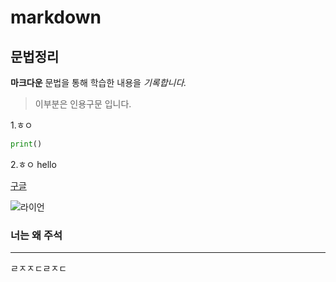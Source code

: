 # markdown
## 문법정리

**마크다운** 문법을 통해 학습한 내용을 *기록합니다.*
> 이부분은 인용구문 입니다.

1.ㅎㅇ
```python
print()
``````
2.ㅎㅇ hello

[구글](http://google.com)

![라이언](aseets\다운로드.png)


### 너는 왜 주석 
---
ㄹㅈㅈㄷㄹㅈㄷ
